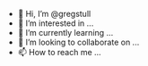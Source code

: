 - 👋 Hi, I’m @gregstull
- 👀 I’m interested in ...
- 🌱 I’m currently learning ...
- 💞️ I’m looking to collaborate on ...
- 📫 How to reach me ...

<!---
gregstull/gregstull is a ✨ special ✨ repository because its `README.md` (this file) appears on your GitHub profile.
You can click the Preview link to take a look at your changes.
--->

